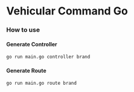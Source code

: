 # Vehicular Command Go


### How to use

#### Generate Controller
```bash 
go run main.go controller brand
```

#### Generate Route
```bash 
go run main.go route brand
```
